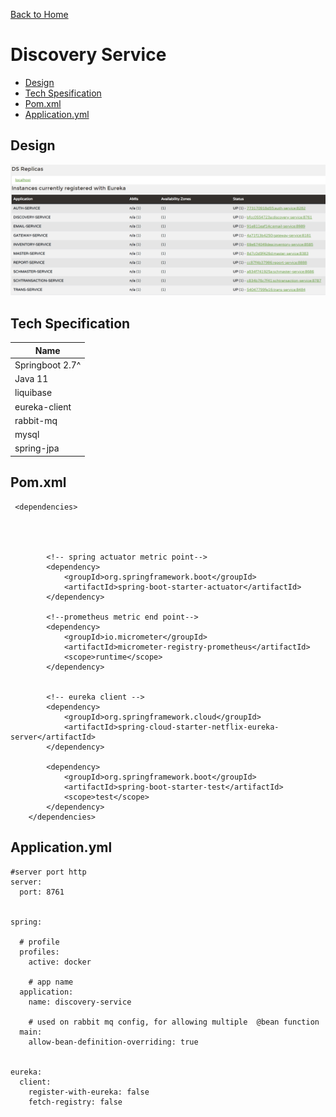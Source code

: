 [Back to Home](https://github.com/springboot-microservices-project/)

# Discovery Service

- [Design](#design)
- [Tech Spesification](#tech-specification)
- [Pom.xml](#pomxml)
- [Application.yml](#applicationyml)

## Design
![alt text](https://github.com/springboot-microservices-project/.github/blob/main/profile/page/discovery-service/discovery-service-up.png?raw=true)


## Tech Specification
| Name  |
|----|
| Springboot 2.7^  |
| Java 11 |
| liquibase|
| eureka-client|
| rabbit-mq|
| mysql|
| spring-jpa|



## Pom.xml
```
 <dependencies>




		<!-- spring actuator metric point-->
		<dependency>
			<groupId>org.springframework.boot</groupId>
			<artifactId>spring-boot-starter-actuator</artifactId>
		</dependency>

		<!--prometheus metric end point-->
		<dependency>
			<groupId>io.micrometer</groupId>
			<artifactId>micrometer-registry-prometheus</artifactId>
			<scope>runtime</scope>
		</dependency>


		<!-- eureka client -->
		<dependency>
			<groupId>org.springframework.cloud</groupId>
			<artifactId>spring-cloud-starter-netflix-eureka-server</artifactId>
		</dependency>

		<dependency>
			<groupId>org.springframework.boot</groupId>
			<artifactId>spring-boot-starter-test</artifactId>
			<scope>test</scope>
		</dependency>
	</dependencies>
```

## Application.yml
```
#server port http
server:
  port: 8761
  
  
spring:

  # profile
  profiles:
    active: docker

    # app name
  application:
    name: discovery-service

    # used on rabbit mq config, for allowing multiple  @bean function
  main:
    allow-bean-definition-overriding: true  
  

eureka:
  client:
    register-with-eureka: false
    fetch-registry: false
```


